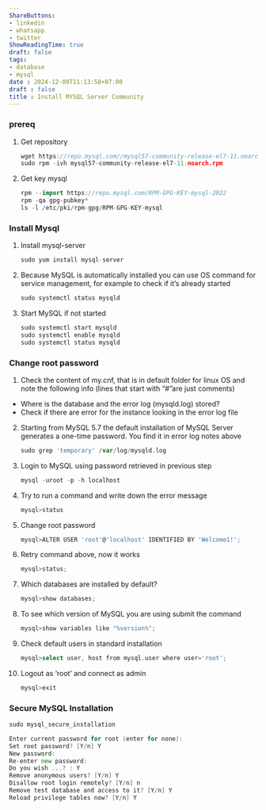 ```yaml
---
ShareButtons:
- linkedin
- whatsapp
- twitter
ShowReadingTime: true
draft: false
tags:
- database
- mysql
date : 2024-12-09T11:13:58+07:00
draft : false
title : Install MYSQL Server Community
---
```



### prereq

1. Get repository

    ```go
    wget https://repo.mysql.com//mysql57-community-release-el7-11.noarch.rpm
    sudo rpm -ivh mysql57-community-release-el7-11.noarch.rpm

    ```

2. Get key mysql

    ```go
    rpm --import https://repo.mysql.com/RPM-GPG-KEY-mysql-2022
    rpm -qa gpg-pubkey*
    ls -l /etc/pki/rpm-gpg/RPM-GPG-KEY-mysql

    ```


### Install Mysql

1. Install mysql-server

    ```go
    sudo yum install mysql-server
    ```

2. Because MySQL is automatically installed you can use OS command for service management, for example to check if it’s already started

    ```go
    sudo systemctl status mysqld
    ```

3. Start MySQL if not started

    ```go
    sudo systemctl start mysqld
    sudo systemctl enable mysqld
    sudo systemctl status mysqld
    ```

### Change root password

1. Check the content of my.cnf, that is in default folder for linux OS and note the following info (lines that start with “#”are just comments)
  - Where is the database and the error log (mysqld.log) stored?
  - Check if there are error for the instance looking in the error log file
2. Starting from MySQL 5.7 the default installation of MySQL Server generates a one-time password. You find it in error log notes above

    ```go
    sudo grep 'temporary' /var/log/mysqld.log
    ```

3. Login to MySQL using password retrieved in previous step

    ```go
    mysql -uroot -p -h localhost
    ```

4. Try to run a command and write down the error message

    ```go
    mysql>status
    ```

5. Change root password

    ```go
    mysql>ALTER USER 'root'@'localhost' IDENTIFIED BY 'Welcome1!';
    ```

6. Retry command above, now it works

    ```go
    mysql>status;
    ```

7. Which databases are installed by default?

    ```go
    mysql>show databases;
    ```

8. To see which version of MySQL you are using submit the command

    ```go
    mysql>show variables like "%version%";
    ```

9. Check default users in standard installation

    ```go
    mysql>select user, host from mysql.user where user='root';
    ```

10. Logout as ‘root’ and connect as admin

    ```go
    mysql>exit
    ```


### Secure MySQL Installation

```go
sudo mysql_secure_installation

Enter current password for root (enter for none): 
Set root password? [Y/n] Y
New password: 
Re-enter new password: 
Do you wish ...? : Y
Remove anonymous users? [Y/n] Y
Disallow root login remotely? [Y/n] n
Remove test database and access to it? [Y/n] Y
Reload privilege tables now? [Y/n] Y
```
  